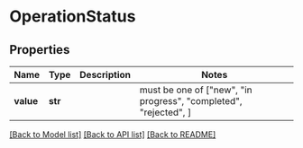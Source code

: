 # OperationStatus


## Properties
Name | Type | Description | Notes
------------ | ------------- | ------------- | -------------
**value** | **str** |  |  must be one of ["new", "in progress", "completed", "rejected", ]

[[Back to Model list]](../README.md#documentation-for-models) [[Back to API list]](../README.md#documentation-for-api-endpoints) [[Back to README]](../README.md)


